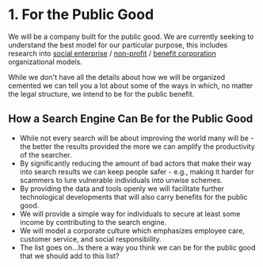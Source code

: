 # 1. For the Public Good

We will be a company built for the public good. We are currently seeking to understand the best model for our particular purpose, this includes research into [social enterprise](https://en.wikipedia.org/wiki/Social_enterprise) / [non-profit](https://en.wikipedia.org/wiki/Nonprofit_organization) / [benefit corporation](https://en.wikipedia.org/wiki/Benefit_corporation) organizational models.

While we don't have all the details about how we will be organized cemented we can tell you a lot about some of the ways in which, no matter the legal structure, we intend to be for the public benefit.

## How a Search Engine Can Be for the Public Good

* While not every search will be about improving the world many will be - the better the results provided the more we can amplify the productivity of the searcher. 
* By significantly reducing the amount of bad actors that make their way into search results we can keep people safer - e.g., making it harder for scammers to lure vulnerable individuals into unwise schemes.
* By providing the data and tools openly we will facilitate further technological developments that will also carry benefits for the public good.
* We will provide a simple way for individuals to secure at least some income by contributing to the search engine.
* We will model a corporate culture which emphasizes employee care, customer service, and social responsibility.
* The list goes on...Is there a way you think we can be for the public good that we should add to this list?

